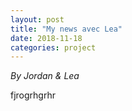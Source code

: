 ```yaml
---
layout: post
title: "My news avec Lea"
date: 2018-11-18
categories: project
---
```


*By Jordan & Lea*

fjrogrhgrhr
